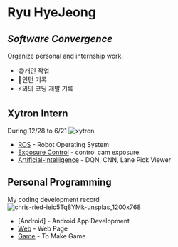# Ryu HyeJeong
## _Software Convergence_
Organize personal and internship work.

- 😄개인 작업
- 🤔인턴 기록
- ⚡외의 코딩 개발 기록

## Xytron Intern
During 12/28 to 6/21
![xytron](https://user-images.githubusercontent.com/59854960/113247737-8cfe0580-92f6-11eb-9aea-915ef09436c5.jpg)

- [ROS](https://github.com/hyejeong99/ROS) - Robot Operating System
- [Exposure Control](https://github.com/hyejeong99/cotrol_exposure) - control cam exposure
- [Artificial-Intelligence](https://github.com/hyejeong99/Artificial-Intelligence) - DQN, CNN, Lane Pick Viewer

## Personal Programming
My coding development record
![chris-ried-ieic5Tq8YMk-unsplas_1200x768](https://user-images.githubusercontent.com/59854960/113247722-87a0bb00-92f6-11eb-99de-2949ef3f6c83.jpg)

- [Android] - Android App Development
- [Web](https://github.com/hyejeong99/Web) - Web Page 
- [Game](https://github.com/hyejeong99/Game) - To Make Game
